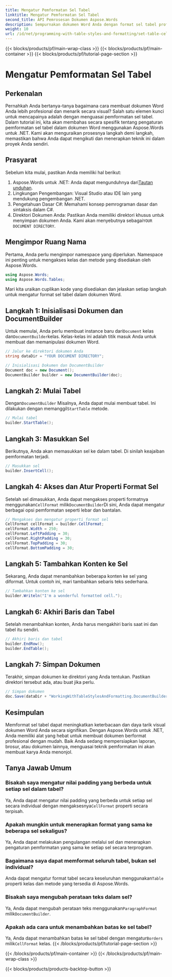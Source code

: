 ```yaml
---
title: Mengatur Pemformatan Sel Tabel
linktitle: Mengatur Pemformatan Sel Tabel
second_title: API Pemrosesan Dokumen Aspose.Words
description: Sempurnakan dokumen Word Anda dengan format sel tabel profesional menggunakan Aspose.Words untuk .NET. Panduan langkah demi langkah ini menyederhanakan prosesnya untuk Anda.
weight: 10
url: /id/net/programming-with-table-styles-and-formatting/set-table-cell-formatting/
---
```


{{< blocks/products/pf/main-wrap-class >}}
{{< blocks/products/pf/main-container >}}
{{< blocks/products/pf/tutorial-page-section >}}

# Mengatur Pemformatan Sel Tabel

## Perkenalan

Pernahkah Anda bertanya-tanya bagaimana cara membuat dokumen Word Anda lebih profesional dan menarik secara visual? Salah satu elemen kunci untuk mencapainya adalah dengan menguasai pemformatan sel tabel. Dalam tutorial ini, kita akan membahas secara spesifik tentang pengaturan pemformatan sel tabel dalam dokumen Word menggunakan Aspose.Words untuk .NET. Kami akan menguraikan prosesnya langkah demi langkah, memastikan bahwa Anda dapat mengikuti dan menerapkan teknik ini dalam proyek Anda sendiri.

## Prasyarat

Sebelum kita mulai, pastikan Anda memiliki hal berikut:

1.  Aspose.Words untuk .NET: Anda dapat mengunduhnya dari[Tautan unduhan](https://releases.aspose.com/words/net/).
2. Lingkungan Pengembangan: Visual Studio atau IDE lain yang mendukung pengembangan .NET.
3. Pengetahuan Dasar C#: Memahami konsep pemrograman dasar dan sintaksis dalam C#.
4.  Direktori Dokumen Anda: Pastikan Anda memiliki direktori khusus untuk menyimpan dokumen Anda. Kami akan menyebutnya sebagai`YOUR DOCUMENT DIRECTORY`.

## Mengimpor Ruang Nama

Pertama, Anda perlu mengimpor namespace yang diperlukan. Namespace ini penting untuk mengakses kelas dan metode yang disediakan oleh Aspose.Words.

```csharp
using Aspose.Words;
using Aspose.Words.Tables;
```

Mari kita uraikan cuplikan kode yang disediakan dan jelaskan setiap langkah untuk mengatur format sel tabel dalam dokumen Word.

## Langkah 1: Inisialisasi Dokumen dan DocumentBuilder

 Untuk memulai, Anda perlu membuat instance baru dari`Document` kelas dan`DocumentBuilder`kelas. Kelas-kelas ini adalah titik masuk Anda untuk membuat dan memanipulasi dokumen Word.

```csharp
// Jalur ke direktori dokumen Anda
string dataDir = "YOUR DOCUMENT DIRECTORY";

// Inisialisasi Dokumen dan DocumentBuilder
Document doc = new Document();
DocumentBuilder builder = new DocumentBuilder(doc);
```

## Langkah 2: Mulai Tabel

 Dengan`DocumentBuilder` Misalnya, Anda dapat mulai membuat tabel. Ini dilakukan dengan memanggil`StartTable` metode.

```csharp
// Mulai tabel
builder.StartTable();
```

## Langkah 3: Masukkan Sel

Berikutnya, Anda akan memasukkan sel ke dalam tabel. Di sinilah keajaiban pemformatan terjadi.

```csharp
// Masukkan sel
builder.InsertCell();
```

## Langkah 4: Akses dan Atur Properti Format Sel

 Setelah sel dimasukkan, Anda dapat mengakses properti formatnya menggunakan`CellFormat` milik`DocumentBuilder`Di sini, Anda dapat mengatur berbagai opsi pemformatan seperti lebar dan bantalan.

```csharp
// Mengakses dan mengatur properti format sel
CellFormat cellFormat = builder.CellFormat;
cellFormat.Width = 250;
cellFormat.LeftPadding = 30;
cellFormat.RightPadding = 30;
cellFormat.TopPadding = 30;
cellFormat.BottomPadding = 30;
```

## Langkah 5: Tambahkan Konten ke Sel

Sekarang, Anda dapat menambahkan beberapa konten ke sel yang diformat. Untuk contoh ini, mari tambahkan sebaris teks sederhana.

```csharp
// Tambahkan konten ke sel
builder.Writeln("I'm a wonderful formatted cell.");
```

## Langkah 6: Akhiri Baris dan Tabel

Setelah menambahkan konten, Anda harus mengakhiri baris saat ini dan tabel itu sendiri.

```csharp
// Akhiri baris dan tabel
builder.EndRow();
builder.EndTable();
```

## Langkah 7: Simpan Dokumen

Terakhir, simpan dokumen ke direktori yang Anda tentukan. Pastikan direktori tersebut ada, atau buat jika perlu.

```csharp
// Simpan dokumen
doc.Save(dataDir + "WorkingWithTableStylesAndFormatting.DocumentBuilderSetTableCellFormatting.docx");
```

## Kesimpulan

Memformat sel tabel dapat meningkatkan keterbacaan dan daya tarik visual dokumen Word Anda secara signifikan. Dengan Aspose.Words untuk .NET, Anda memiliki alat yang hebat untuk membuat dokumen berformat profesional dengan mudah. Baik Anda sedang mempersiapkan laporan, brosur, atau dokumen lainnya, menguasai teknik pemformatan ini akan membuat karya Anda menonjol.

## Tanya Jawab Umum

### Bisakah saya mengatur nilai padding yang berbeda untuk setiap sel dalam tabel?
 Ya, Anda dapat mengatur nilai padding yang berbeda untuk setiap sel secara individual dengan mengaksesnya`CellFormat` properti secara terpisah.

### Apakah mungkin untuk menerapkan format yang sama ke beberapa sel sekaligus?
Ya, Anda dapat melakukan pengulangan melalui sel dan menerapkan pengaturan pemformatan yang sama ke setiap sel secara terprogram.

### Bagaimana saya dapat memformat seluruh tabel, bukan sel individual?
 Anda dapat mengatur format tabel secara keseluruhan menggunakan`Table` properti kelas dan metode yang tersedia di Aspose.Words.

### Bisakah saya mengubah perataan teks dalam sel?
 Ya, Anda dapat mengubah perataan teks menggunakan`ParagraphFormat` milik`DocumentBuilder`.

### Apakah ada cara untuk menambahkan batas ke sel tabel?
 Ya, Anda dapat menambahkan batas ke sel tabel dengan mengatur`Borders` milik`CellFormat` kelas.
{{< /blocks/products/pf/tutorial-page-section >}}

{{< /blocks/products/pf/main-container >}}
{{< /blocks/products/pf/main-wrap-class >}}

{{< blocks/products/products-backtop-button >}}
